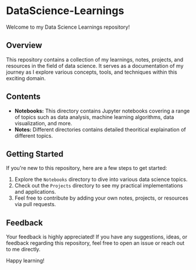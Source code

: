 # DataScience-Learnings

Welcome to my Data Science Learnings repository!

## Overview
This repository contains a collection of my learnings, notes, projects, and resources in the field of data science. It serves as a documentation of my journey as I explore various concepts, tools, and techniques within this exciting domain.

## Contents
- **Notebooks:** This directory contains Jupyter notebooks covering a range of topics such as data analysis, machine learning algorithms, data visualization, and more.
- **Notes:** Different directories contains detailed theoritical explaination of different topics.
## Getting Started
If you're new to this repository, here are a few steps to get started:
1. Explore the `Notebooks` directory to dive into various data science topics.
2. Check out the `Projects` directory to see my practical implementations and applications.
4. Feel free to contribute by adding your own notes, projects, or resources via pull requests.



## Feedback
Your feedback is highly appreciated! If you have any suggestions, ideas, or feedback regarding this repository, feel free to open an issue or reach out to me directly.

Happy learning!

